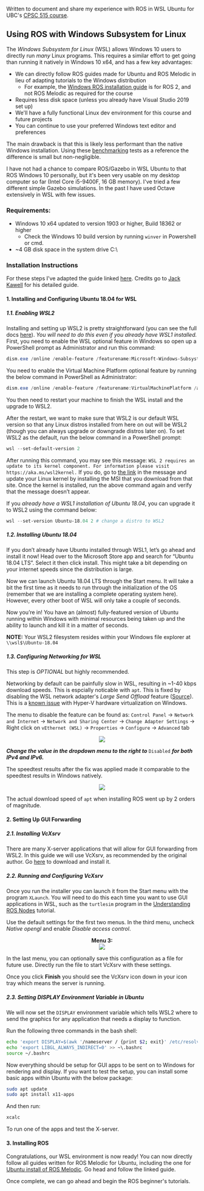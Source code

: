 Written to document and share my experience with ROS in WSL Ubuntu for UBC's [CPSC 515 course](https://sites.google.com/view/ubccpsc515winter2020/online-adaptation).

## Using ROS with Windows Subsystem for Linux

The *Windows Subsystem for Linux* (WSL) allows Windows 10 users to directly run *many* Linux programs. This requires a similar effort to get going than running it natively in Windows 10 x64, and has a few key advantages:
* We can directly follow ROS guides made for Ubuntu and ROS Melodic in lieu of adapting tutorials to the Windows distribution
  * For example, the [Windows ROS installation guide](http://wiki.ros.org/Installation/Windows) is for ROS 2, and not ROS Melodic as required for the course
* Requires less disk space (unless you already have Visual Studio 2019 set up)
* We'll have a fully functional Linux dev environment for this course and future projects
* You can continue to use your preferred Windows text editor and preferences

The main drawback is that this is likely less performant than the native Windows installation. Using these [benchmarking](https://www.phoronix.com/scan.php?page=article&item=wsl-wsl2-tr3970x&num=1) tests as a reference the difference is small but non-negligible.

 I have not had a chance to compare ROS/Gazebo in WSL Ubuntu to that ROS Windows 10 personally, but it's been very usable on my desktop computer so far (Intel Core i5-9400F, 16 GB memory). I've tried a few different simple Gazebo simulations. In the past I have used Octave extensively in WSL with few issues.

### Requirements:
* Windows 10 x64 updated to version 1903 or higher, Build 18362 or higher
  * Check the Windows 10 build version by running `winver` in Powershell or cmd.
* ~4 GB disk space in the system drive C:\

### Installation Instructions

For these steps I've adapted the guide linked [here](https://jack-kawell.com/2020/06/12/ros-wsl2/). Credits go to [Jack Kawell](https://jack-kawell.com/) for his detailed guide.

#### 1. Installing and Configuring Ubuntu 18.04 for WSL

##### 1.1. Enabling WSL2

Installing and setting up WSL2 is pretty straightforward (you can see the full docs [here](https://docs.microsoft.com/en-us/windows/wsl/install-win10)). *You will need to do this even if you already have WSL1 installed.* First, you need to enable the WSL optional feature in Windows so open up a PowerShell prompt as Administrator and run this command:

```powershell
dism.exe /online /enable-feature /featurename:Microsoft-Windows-Subsystem-Linux /all /norestart
```

You need to enable the Virtual Machine Platform optional feature by running the below command in PowerShell as Administrator:

```powershell
dism.exe /online /enable-feature /featurename:VirtualMachinePlatform /all /norestart
```

You then need to restart your machine to finish the WSL install and the upgrade to WSL2.

After the restart, we want to make sure that WSL2 is our default WSL version so that any Linux distros installed from here on out will be WSL2 (though you can always upgrade or downgrade distros later on). To set WSL2 as the default, run the below command in a PowerShell prompt:

```powershell
wsl --set-default-version 2 
```

After running this command, you may see this message: `WSL 2 requires an update to its kernel component. For information please visit https://aka.ms/wsl2kernel.` If you do, go to [the link](https://aka.ms/wsl2kernel) in the message and update your Linux kernel by installing the MSI that you download from that site. Once the kernel is installed, run the above command again and verify that the message doesn’t appear.

If you *already have a WSL1 installation of Ubuntu 18.04*, you can upgrade it to WSL2 using the command below:

```powershell
wsl --set-version Ubuntu-18.04 2 # change a distro to WSL2
```

##### 1.2. Installing Ubuntu 18.04

If you don’t already have Ubuntu installed through WSL1, let’s go ahead and install it now! Head over to the Microsoft Store app and search for “Ubuntu 18.04 LTS”. Select it then click install. This might take a bit depending on your internet speeds since the distribution is large.

Now we can launch Ubuntu 18.04 LTS through the Start menu. It will take a bit the first time as it needs to run through the initialization of the OS (remember that we are installing a complete operating system here). However, every other boot of WSL will only take a couple of seconds.

Now you’re in! You have an (almost) fully-featured version of Ubuntu running within Windows with minimal resources being taken up and the ability to launch and kill it in a matter of seconds.

**NOTE:** Your WSL2 filesystem resides within your Windows file explorer at `\\wsl$\Ubuntu-18.04`

##### 1.3. Configuring Networking for WSL

This step is *OPTIONAL* but highly recommended.

Networking by default can be painfully slow in WSL, resulting in ~1-40 kbps download speeds. This is espcially noticable with `apt`. This is fixed by disabling the WSL network adapter's *Large Send Offload* feature ([Source](https://github.com/microsoft/WSL/issues/4901#issuecomment-650266654)). This is a [known issue](https://social.technet.microsoft.com/Forums/windowsserver/de-DE/bdc40358-45c8-4c4b-883b-a695f382e01a/very-slow-network-performance-with-intel-nic-when-tcp-large-send-offload-is-enabled?forum=winserverhyperv) with Hyper-V hardware virtualization on Windows. 

The menu to disable the feature can be found as:
`Control Panel` -> `Network and Internet` -> `Network and Sharing Center` -> `Change Adapter Settings` -> Right click on `vEthernet (WSL)` -> `Properties` -> `Configure` -> `Advanced` tab

<p align="center">
  <img src="images/1.png">
</p>

***Change the value in the dropdown menu to the right to*** `Disabled` ***for both IPv4 and IPv6.***

The speedtest results after the fix was applied made it comparable to the speedtest results in Windows natively. 

<p align="center">
  <img src="images/2.png" >
</p>

The actual download speed of `apt` when installing ROS went up by 2 orders of magnitude.

#### 2. Setting Up GUI Forwarding

##### 2.1. Installing VcXsrv

There are many X-server applications that will allow for GUI forwarding from WSL2. In this guide we will use VcXsrv, as recommended by the original author. Go [here](https://sourceforge.net/projects/vcxsrv/) to download and install it.

##### 2.2. Running and Configuring VcXsrv

Once you run the installer you can launch it from the Start menu with the program `XLaunch`. You will need to do this each time you want to use GUI applications in WSL, such as the `turtlesim` program in the [Understanding ROS Nodes](http://wiki.ros.org/ROS/Tutorials/UnderstandingNodes) tutorial. 

Use the default settings for the first two menus. In the third menu, uncheck *Native opengl* and enable *Disable access control*.

<p align="center">
  <b> Menu 3:  <br> </b>

  <img src="images/3.png" >
</p>

In the last menu, you can optionally save this configuration as a file for future use. Directly run the file to start VcXsrv with these settings. 

Once you click **Finish** you should see the VcXsrv icon down in your icon tray which means the server is running.

##### 2.3. Setting DISPLAY Environment Variable in Ubuntu

We will now set the `DISPLAY` environment variable which tells WSL2 where to send the graphics for any application that needs a display to function. 

Run the following three commands in the bash shell:

```bash
echo 'export DISPLAY=$(awk '/nameserver / {print $2; exit}' /etc/resolv.conf 2>/dev/null):0' >> ~\.bashrc
echo 'export LIBGL_ALWAYS_INDIRECT=0' >> ~\.bashrc
source ~/.bashrc
```
Now everything should be setup for GUI apps to be sent on to Windows for rendering and display. If you want to test the setup, you can install some basic apps within Ubuntu with the below package:

```bash
sudo apt update
sudo apt install x11-apps
```

And then run:

```bash
xcalc
```
To run one of the apps and test the X-server. 

#### 3. Installing ROS

Congratulations, our WSL environment is now ready! You can now directly follow all guides written for ROS Melodic for Ubuntu, including the one for [Ubuntu install of ROS Melodic](http://wiki.ros.org/melodic/Installation/Ubuntu). Go head and follow the linked guide.

Once complete, we can go ahead and begin the ROS beginner's tutorials.
